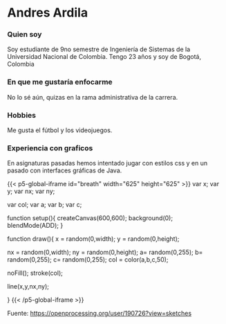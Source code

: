 # Andres Ardila
### Quien soy
Soy estudiante de 9no semestre de Ingeniería de Sistemas de la Universidad Nacional de Colombia. Tengo 23 años y soy de Bogotá, Colombia
### En que me gustaría enfocarme
No lo sé aún, quizas en la rama administrativa de la carrera.
### Hobbies
Me gusta el fútbol y los videojuegos. 
### Experiencia con graficos
En asignaturas pasadas hemos intentado jugar con estilos css y en un pasado con interfaces gráficas de Java.


{{< p5-global-iframe id="breath" width="625" height="625" >}}
 var x;
var y;
var nx;
var ny;
 
var col;
var a;
var b;
var c;

function setup(){
  createCanvas(600,600);
  background(0);
 blendMode(ADD);
}

function draw(){
  x = random(0,width);
  y = random(0,height);
  
  nx = random(0,width);
  ny = random(0,height);
  a= random(0,255);
  b= random(0,255);
	c= random(0,255);
  col = color(a,b,c,50);
  
  noFill();
  stroke(col);
  
  line(x,y,nx,ny);
  
  
}
{{< /p5-global-iframe >}}


Fuente: https://openprocessing.org/user/190726?view=sketches
